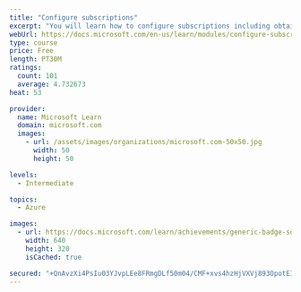 ```yaml
---
title: "Configure subscriptions"
excerpt: "You will learn how to configure subscriptions including obtaining a subscription, implementing cost management, and applying resource tags."
webUrl: https://docs.microsoft.com/en-us/learn/modules/configure-subscriptions/
type: course
price: Free
length: PT30M
ratings:
  count: 101
  average: 4.732673
heat: 53

provider:
  name: Microsoft Learn
  domain: microsoft.com
  images:
    - url: /assets/images/organizations/microsoft.com-50x50.jpg
      width: 50
      height: 50

levels:
  - Intermediate

topics:
  - Azure

images:
  - url: https://docs.microsoft.com/learn/achievements/generic-badge-social.png
    width: 640
    height: 320
    isCached: true

secured: "+QnAvzXi4PsIu03YJvpLEe8FRmgDLf50m04/CMF+xvs4hzHjVXVj893OpotEI2sX8vpatW7aJm8AIEzeD8uKR1TTjVXxPHXoJ8ppV2PkCqJw8BZI2PYtOCKgdfYfFg4i6p3JtOJdnBryN8C81LSgl0G73c4AuWOyS0PWK59QAgZhOox0bB0v7+oYoQ71nVbIqvXf7yGUZKLT9CXjQjgNZ3OVZLoTbfLqGh0pzwVpeBm6mbj4WYmQTFV79EvcNA2LRlLY1dQovfPB5nDkCRJ8xNBsR61Z6glyE9sTfp9kIzf1y6km5OV0iWkaPXuBc0n1bGJmK4QdvfZ6NmZ1YdiZzbVWBUc1jJOAjbFu31i9HQP0P6PzWNWDZVl7hyom3q1ZXOiScjrPlVfrcdX2GAytJzMeUW56X2y3mtc0PnqYZfw=;G+gVtagwaVTv0R1Uyd6u6Q=="
---
```



